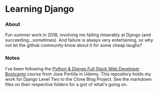 # Learning Django

### About
Fun summer work in 2018, involving me failing miserably at Django (and succeeding...sometimes). And failure is always very entertaining, so why not let the github community know about it for some cheap laughs?

### Notes
I've been following the [Python & Django Full Stack Web Developer Bootcamp](https://www.udemy.com/python-and-django-full-stack-web-developer-bootcamp) course from Jose Portilla in Udemy. This repository holds my work for Django Level Two to the Clone Blog Project. See the markdown files on their respective folders for a gist of what's going on. 

